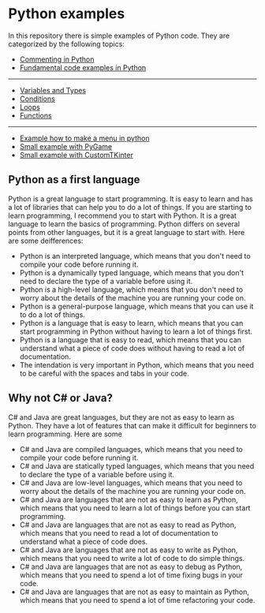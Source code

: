 # Python examples
In this repository there is simple examples of Python code.
They are categorized by the following topics:
- [Commenting in Python](commenting.py)
- [Fundamental code examples in Python](code_examples.py)
***
- [Variables and Types](variables.py)
- [Conditions](conditions.py)
- [Loops](loops.py)
- [Functions](functions.py)
***
- [Example how to make a menu in python](testar.py)
- [Small example with PyGame](pygame1.py)
- [Small example with CustomTKinter](win.py) 

## Python as a first language
Python is a great language to start programming. It is easy to learn and has a lot of libraries that can help you to do a lot of things.
If you are starting to learn programming, I recommend you to start with Python. It is a great language to learn the basics of programming.
Python differs on several points from other languages, but it is a great language to start with.
Here are some deifferences:
- Python is an interpreted language, which means that you don't need to compile your code before running it.
- Python is a dynamically typed language, which means that you don't need to declare the type of a variable before using it.
- Python is a high-level language, which means that you don't need to worry about the details of the machine you are running your code on.
- Python is a general-purpose language, which means that you can use it to do a lot of things.
- Python is a language that is easy to learn, which means that you can start programming in Python without having to learn a lot of things first.
- Python is a language that is easy to read, which means that you can understand what a piece of code does without having to read a lot of documentation.
- The intendation is very important in Python, which means that you need to be careful with the spaces and tabs in your code.

## Why not C# or Java?
C# and Java are great languages, but they are not as easy to learn as Python. They have a lot of features that can make it difficult for beginners to learn programming.
Here are some
- C# and Java are compiled languages, which means that you need to compile your code before running it.
- C# and Java are statically typed languages, which means that you need to declare the type of a variable before using it.
- C# and Java are low-level languages, which means that you need to worry about the details of the machine you are running your code on.
- C# and Java are languages that are not as easy to learn as Python, which means that you need to learn a lot of things before you can start programming.
- C# and Java are languages that are not as easy to read as Python, which means that you need to read a lot of documentation to understand what a piece of code does.
- C# and Java are languages that are not as easy to write as Python, which means that you need to write a lot of code to do simple things.
- C# and Java are languages that are not as easy to debug as Python, which means that you need to spend a lot of time fixing bugs in your code.
- C# and Java are languages that are not as easy to maintain as Python, which means that you need to spend a lot of time refactoring your code.




